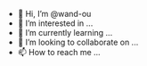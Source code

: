 - 👋 Hi, I’m @wand-ou
- 👀 I’m interested in ...
- 🌱 I’m currently learning ...
- 💞️ I’m looking to collaborate on ...
- 📫 How to reach me ...

<!---
wand-ou/wand-ou is a ✨ special ✨ repository because its `README.md` (this file) appears on your GitHub profile.
You can click the Preview link to take a look at your changes.
--->
